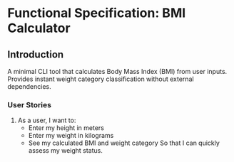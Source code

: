 # Functional Specification: BMI Calculator

## Introduction
A minimal CLI tool that calculates Body Mass Index (BMI) from 
user inputs. Provides instant weight category classification without external dependencies.

### User Stories

1. As a user, I want to:
   - Enter my height in meters
   - Enter my weight in kilograms
   - See my calculated BMI and weight category
   So that I can quickly assess my weight status.
